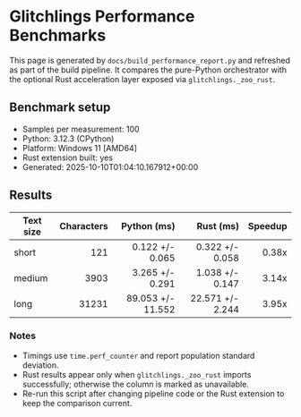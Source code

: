 # Glitchlings Performance Benchmarks

This page is generated by `docs/build_performance_report.py` and refreshed as part of the build pipeline. It compares the pure-Python orchestrator with the optional Rust acceleration layer exposed via `glitchlings._zoo_rust`.

## Benchmark setup

- Samples per measurement: 100
- Python: 3.12.3 (CPython)
- Platform: Windows 11 [AMD64]
- Rust extension built: yes
- Generated: 2025-10-10T01:04:10.167912+00:00

## Results

| Text size | Characters | Python (ms) | Rust (ms) | Speedup |
| --- | ---: | ---: | ---: | ---: |
| short | 121 | 0.122 +/- 0.065 | 0.322 +/- 0.058 | 0.38x |
| medium | 3903 | 3.265 +/- 0.291 | 1.038 +/- 0.147 | 3.14x |
| long | 31231 | 89.053 +/- 11.552 | 22.571 +/- 2.244 | 3.95x |

### Notes

- Timings use `time.perf_counter` and report population standard deviation.
- Rust results appear only when `glitchlings._zoo_rust` imports successfully; otherwise the column is marked as unavailable.
- Re-run this script after changing pipeline code or the Rust extension to keep the comparison current.
